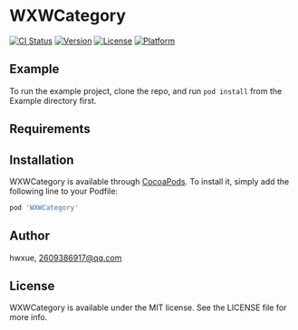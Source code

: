 # WXWCategory

[![CI Status](https://img.shields.io/travis/hwxue/WXWCategory.svg?style=flat)](https://travis-ci.org/hwxue/WXWCategory)
[![Version](https://img.shields.io/cocoapods/v/WXWCategory.svg?style=flat)](https://cocoapods.org/pods/WXWCategory)
[![License](https://img.shields.io/cocoapods/l/WXWCategory.svg?style=flat)](https://cocoapods.org/pods/WXWCategory)
[![Platform](https://img.shields.io/cocoapods/p/WXWCategory.svg?style=flat)](https://cocoapods.org/pods/WXWCategory)

## Example

To run the example project, clone the repo, and run `pod install` from the Example directory first.

## Requirements

## Installation

WXWCategory is available through [CocoaPods](https://cocoapods.org). To install
it, simply add the following line to your Podfile:

```ruby
pod 'WXWCategory'
```

## Author

hwxue, 2609386917@qq.com

## License

WXWCategory is available under the MIT license. See the LICENSE file for more info.
